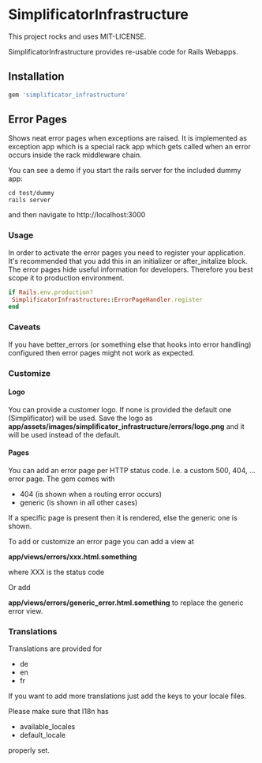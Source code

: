 # SimplificatorInfrastructure

This project rocks and uses MIT-LICENSE.


SimplificatorInfrastructure provides re-usable code for Rails Webapps.


## Installation

```ruby
gem 'simplificator_infrastructure'
```

## Error Pages

Shows neat error pages when exceptions are raised.
It is implemented as exception app which is a special rack app which gets called when an error occurs inside the rack middleware chain.

You can see a demo if you start the rails server for the included dummy app:

```
cd test/dummy
rails server
```

and then navigate to http://localhost:3000

### Usage
In order to activate the error pages you need to register your application.
It's recommended that you add this in an initializer or after_initalize block.
The error pages hide useful information for developers. Therefore you best scope it to production environment.

```ruby
if Rails.env.production?
 SimplificatorInfrastructure::ErrorPageHandler.register
end
```

### Caveats

If you have better_errors (or something else that hooks into error handling) configured then error pages might not work as expected.

### Customize

#### Logo

You can provide a customer logo. If none is provided the default one (Simplificator) will be used.
Save the logo as __app/assets/images/simplificator_infrastructure/errors/logo.png__ and it will be used instead of the default.

#### Pages

You can add an error page per HTTP status code. I.e. a custom 500, 404, ... error page. The gem comes with

* 404 (is shown when a routing error occurs)
* generic (is shown in all other cases)

If a specific page is present then it is rendered, else the generic one is shown.

To add or customize an error page you can add a view at

__app/views/errors/xxx.html.something__

where XXX is the status code

Or add

__app/views/errors/generic_error.html.something__ to replace the generic error view.

### Translations

Translations are provided for

* de
* en
* fr

If you want to add more translations just add the keys to your locale files.

Please make sure that I18n has

* available_locales
* default_locale

properly set.
